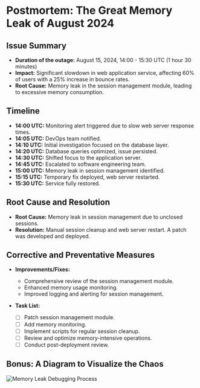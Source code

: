 # Postmortem: The Great Memory Leak of August 2024

## Issue Summary

- **Duration of the outage:** August 15, 2024, 14:00 - 15:30 UTC (1 hour 30 minutes)
- **Impact:** Significant slowdown in web application service, affecting 60% of users with a 25% increase in bounce rates.
- **Root Cause:** Memory leak in the session management module, leading to excessive memory consumption.

## Timeline

- **14:00 UTC:** Monitoring alert triggered due to slow web server response times.
- **14:05 UTC:** DevOps team notified.
- **14:10 UTC:** Initial investigation focused on the database layer.
- **14:20 UTC:** Database queries optimized, issue persisted.
- **14:30 UTC:** Shifted focus to the application server.
- **14:45 UTC:** Escalated to software engineering team.
- **15:00 UTC:** Memory leak in session management identified.
- **15:15 UTC:** Temporary fix deployed, web server restarted.
- **15:30 UTC:** Service fully restored.

## Root Cause and Resolution

- **Root Cause:** Memory leak in session management due to unclosed sessions.
- **Resolution:** Manual session cleanup and web server restart. A patch was developed and deployed.

## Corrective and Preventative Measures

- **Improvements/Fixes:**
  - Comprehensive review of the session management module.
  - Enhanced memory usage monitoring.
  - Improved logging and alerting for session management.

- **Task List:**
  - [ ] Patch session management module.
  - [ ] Add memory monitoring.
  - [ ] Implement scripts for regular session cleanup.
  - [ ] Review and optimize memory-intensive operations.
  - [ ] Conduct post-deployment review.

## Bonus: A Diagram to Visualize the Chaos

![Memory Leak Debugging Process](https://github.com/muhammd2refaat/alx-system_engineering-devops/blob/master/0x19-postmortem/path_to_diagram_image)


